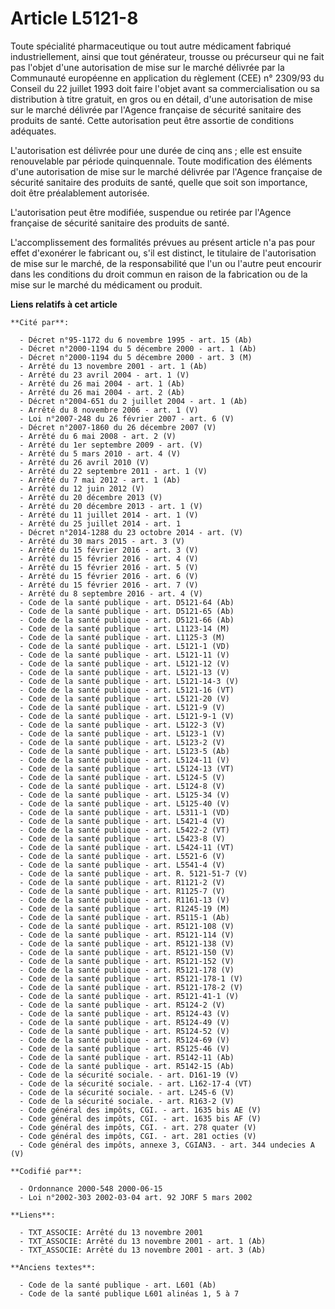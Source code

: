 # Article L5121-8

Toute spécialité pharmaceutique ou tout autre médicament fabriqué industriellement, ainsi que tout générateur, trousse ou
précurseur qui ne fait pas l'objet d'une autorisation de mise sur le marché délivrée par la Communauté européenne en
application du règlement (CEE) n° 2309/93 du Conseil du 22 juillet 1993 doit faire l'objet avant sa commercialisation ou sa
distribution à titre gratuit, en gros ou en détail, d'une autorisation de mise sur le marché délivrée par l'Agence française
de sécurité sanitaire des produits de santé. Cette autorisation peut être assortie de conditions adéquates.

L'autorisation est délivrée pour une durée de cinq ans ; elle est ensuite renouvelable par période quinquennale. Toute
modification des éléments d'une autorisation de mise sur le marché délivrée par l'Agence française de sécurité sanitaire des
produits de santé, quelle que soit son importance, doit être préalablement autorisée.

L'autorisation peut être modifiée, suspendue ou retirée par l'Agence française de sécurité sanitaire des produits de santé.

L'accomplissement des formalités prévues au présent article n'a pas pour effet d'exonérer le fabricant ou, s'il est distinct,
le titulaire de l'autorisation de mise sur le marché, de la responsabilité que l'un ou l'autre peut encourir dans les
conditions du droit commun en raison de la fabrication ou de la mise sur le marché du médicament ou produit.

**Liens relatifs à cet article**

	**Cité par**:

	  - Décret n°95-1172 du 6 novembre 1995 - art. 15 (Ab)
	  - Décret n°2000-1194 du 5 décembre 2000 - art. 1 (Ab)
	  - Décret n°2000-1194 du 5 décembre 2000 - art. 3 (M)
	  - Arrêté du 13 novembre 2001 - art. 1 (Ab)
	  - Arrêté du 23 avril 2004 - art. 1 (V)
	  - Arrêté du 26 mai 2004 - art. 1 (Ab)
	  - Arrêté du 26 mai 2004 - art. 2 (Ab)
	  - Décret n°2004-651 du 2 juillet 2004 - art. 1 (Ab)
	  - Arrêté du 8 novembre 2006 - art. 1 (V)
	  - Loi n°2007-248 du 26 février 2007 - art. 6 (V)
	  - Décret n°2007-1860 du 26 décembre 2007 (V)
	  - Arrêté du 6 mai 2008 - art. 2 (V)
	  - Arrêté du 1er septembre 2009 - art. (V)
	  - Arrêté du 5 mars 2010 - art. 4 (V)
	  - Arrêté du 26 avril 2010 (V)
	  - Arrêté du 22 septembre 2011 - art. 1 (V)
	  - Arrêté du 7 mai 2012 - art. 1 (Ab)
	  - Arrêté du 12 juin 2012 (V)
	  - Arrêté du 20 décembre 2013 (V)
	  - Arrêté du 20 décembre 2013 - art. 1 (V)
	  - Arrêté du 11 juillet 2014 - art. 1 (V)
	  - Arrêté du 25 juillet 2014 - art. 1
	  - Décret n°2014-1288 du 23 octobre 2014 - art. (V)
	  - Arrêté du 30 mars 2015 - art. 3 (V)
	  - Arrêté du 15 février 2016 - art. 3 (V)
	  - Arrêté du 15 février 2016 - art. 4 (V)
	  - Arrêté du 15 février 2016 - art. 5 (V)
	  - Arrêté du 15 février 2016 - art. 6 (V)
	  - Arrêté du 15 février 2016 - art. 7 (V)
	  - Arrêté du 8 septembre 2016 - art. 4 (V)
	  - Code de la santé publique - art. D5121-64 (Ab)
	  - Code de la santé publique - art. D5121-65 (Ab)
	  - Code de la santé publique - art. D5121-66 (Ab)
	  - Code de la santé publique - art. L1123-14 (M)
	  - Code de la santé publique - art. L1125-3 (M)
	  - Code de la santé publique - art. L5121-1 (VD)
	  - Code de la santé publique - art. L5121-11 (V)
	  - Code de la santé publique - art. L5121-12 (V)
	  - Code de la santé publique - art. L5121-13 (V)
	  - Code de la santé publique - art. L5121-14-3 (V)
	  - Code de la santé publique - art. L5121-16 (VT)
	  - Code de la santé publique - art. L5121-20 (V)
	  - Code de la santé publique - art. L5121-9 (V)
	  - Code de la santé publique - art. L5121-9-1 (V)
	  - Code de la santé publique - art. L5122-3 (V)
	  - Code de la santé publique - art. L5123-1 (V)
	  - Code de la santé publique - art. L5123-2 (V)
	  - Code de la santé publique - art. L5123-5 (Ab)
	  - Code de la santé publique - art. L5124-11 (V)
	  - Code de la santé publique - art. L5124-13 (VT)
	  - Code de la santé publique - art. L5124-5 (V)
	  - Code de la santé publique - art. L5124-8 (V)
	  - Code de la santé publique - art. L5125-34 (V)
	  - Code de la santé publique - art. L5125-40 (V)
	  - Code de la santé publique - art. L5311-1 (VD)
	  - Code de la santé publique - art. L5421-4 (V)
	  - Code de la santé publique - art. L5422-2 (VT)
	  - Code de la santé publique - art. L5423-8 (V)
	  - Code de la santé publique - art. L5424-11 (VT)
	  - Code de la santé publique - art. L5521-6 (V)
	  - Code de la santé publique - art. L5541-4 (V)
	  - Code de la santé publique - art. R. 5121-51-7 (V)
	  - Code de la santé publique - art. R1121-2 (V)
	  - Code de la santé publique - art. R1125-7 (V)
	  - Code de la santé publique - art. R1161-13 (V)
	  - Code de la santé publique - art. R1245-19 (M)
	  - Code de la santé publique - art. R5115-1 (Ab)
	  - Code de la santé publique - art. R5121-108 (V)
	  - Code de la santé publique - art. R5121-114 (V)
	  - Code de la santé publique - art. R5121-138 (V)
	  - Code de la santé publique - art. R5121-150 (V)
	  - Code de la santé publique - art. R5121-152 (V)
	  - Code de la santé publique - art. R5121-178 (V)
	  - Code de la santé publique - art. R5121-178-1 (V)
	  - Code de la santé publique - art. R5121-178-2 (V)
	  - Code de la santé publique - art. R5121-41-1 (V)
	  - Code de la santé publique - art. R5124-2 (V)
	  - Code de la santé publique - art. R5124-43 (V)
	  - Code de la santé publique - art. R5124-49 (V)
	  - Code de la santé publique - art. R5124-52 (V)
	  - Code de la santé publique - art. R5124-69 (V)
	  - Code de la santé publique - art. R5125-46 (V)
	  - Code de la santé publique - art. R5142-11 (Ab)
	  - Code de la santé publique - art. R5142-15 (Ab)
	  - Code de la sécurité sociale. - art. D161-19 (V)
	  - Code de la sécurité sociale. - art. L162-17-4 (VT)
	  - Code de la sécurité sociale. - art. L245-6 (V)
	  - Code de la sécurité sociale. - art. R163-2 (V)
	  - Code général des impôts, CGI. - art. 1635 bis AE (V)
	  - Code général des impôts, CGI. - art. 1635 bis AF (V)
	  - Code général des impôts, CGI. - art. 278 quater (V)
	  - Code général des impôts, CGI. - art. 281 octies (V)
	  - Code général des impôts, annexe 3, CGIAN3. - art. 344 undecies A (V)

	**Codifié par**:

	  - Ordonnance 2000-548 2000-06-15
	  - Loi n°2002-303 2002-03-04 art. 92 JORF 5 mars 2002

	**Liens**:

	  - TXT_ASSOCIE: Arrêté du 13 novembre 2001
	  - TXT_ASSOCIE: Arrêté du 13 novembre 2001 - art. 1 (Ab)
	  - TXT_ASSOCIE: Arrêté du 13 novembre 2001 - art. 3 (Ab)

	**Anciens textes**:

	  - Code de la santé publique - art. L601 (Ab)
	  - Code de la santé publique L601 alinéas 1, 5 à 7

